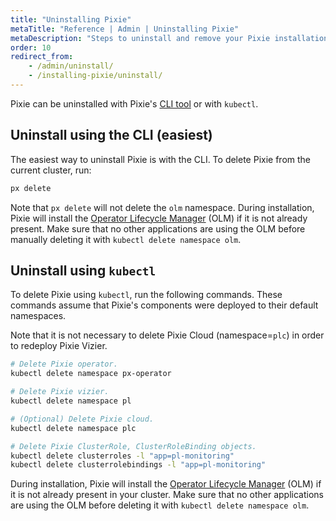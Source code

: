 ```yaml
---
title: "Uninstalling Pixie"
metaTitle: "Reference | Admin | Uninstalling Pixie"
metaDescription: "Steps to uninstall and remove your Pixie installation."
order: 10
redirect_from:
    - /admin/uninstall/
    - /installing-pixie/uninstall/
---
```


Pixie can be uninstalled with Pixie's [CLI tool](/installing-pixie/install-schemes/cli) or with `kubectl`.

## Uninstall using the CLI (easiest)

The easiest way to uninstall Pixie is with the CLI. To delete Pixie from the current cluster, run:

```bash
px delete
```

Note that `px delete` will not delete the `olm` namespace. During installation, Pixie will install the [Operator Lifecycle Manager](https://docs.openshift.com/container-platform/4.5/operators/understanding/olm/olm-understanding-olm.html) (OLM) if it is not already present. Make sure that no other applications are using the OLM before manually deleting it with `kubectl delete namespace olm`.

## Uninstall using `kubectl`

To delete Pixie using `kubectl`, run the following commands. These commands assume that Pixie's components were deployed to their default namespaces.

Note that it is not necessary to delete Pixie Cloud (namespace=`plc`) in order to redeploy Pixie Vizier.

```bash
# Delete Pixie operator.
kubectl delete namespace px-operator

# Delete Pixie vizier.
kubectl delete namespace pl

# (Optional) Delete Pixie cloud.
kubectl delete namespace plc

# Delete Pixie ClusterRole, ClusterRoleBinding objects.
kubectl delete clusterroles -l "app=pl-monitoring"
kubectl delete clusterrolebindings -l "app=pl-monitoring"
```

During installation, Pixie will install the [Operator Lifecycle Manager](https://docs.openshift.com/container-platform/4.5/operators/understanding/olm/olm-understanding-olm.html) (OLM) if it is not already present in your cluster. Make sure that no other applications are using the OLM before deleting it with `kubectl delete namespace olm`.
